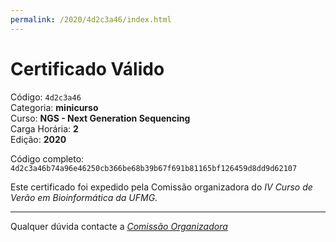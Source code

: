 ```yaml
---
permalink: /2020/4d2c3a46/index.html
---
```


# Certificado Válido

Código: `4d2c3a46`<br>
Categoria: **minicurso**<br>
Curso: **NGS - Next Generation Sequencing**<br>
Carga Horária: **2**<br>
Edição: **2020**<br>


Código completo: `4d2c3a46b74a96e46250cb366be68b39b67f691b81165bf126459d8dd9d62107`


Este certificado foi expedido pela Comissão organizadora do *IV Curso de Verão em Bioinformática da UFMG*.

----

Qualquer dúvida contacte a [_Comissão Organizadora_](<mailto:cursobioinfoufmg@gmail.com$subject=[Certificados]>)

